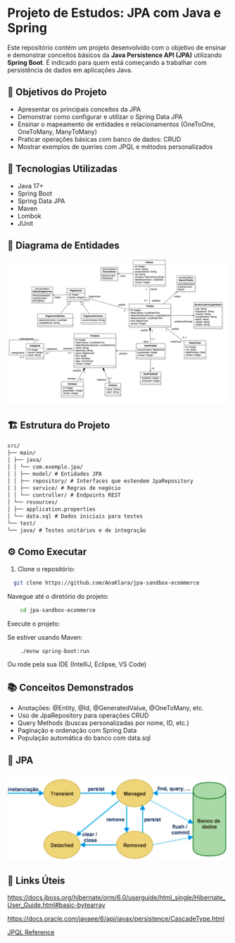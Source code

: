 # Projeto de Estudos: JPA com Java e Spring

Este repositório contém um projeto desenvolvido com o objetivo de ensinar e demonstrar conceitos básicos da **Java Persistence API (JPA)** utilizando **Spring Boot**. É indicado para quem está começando a trabalhar com persistência de dados em aplicações Java.

## 🎯 Objetivos do Projeto

- Apresentar os principais conceitos da JPA
- Demonstrar como configurar e utilizar o Spring Data JPA
- Ensinar o mapeamento de entidades e relacionamentos (OneToOne, OneToMany, ManyToMany)
- Praticar operações básicas com banco de dados: CRUD
- Mostrar exemplos de queries com JPQL e métodos personalizados

## 🚀 Tecnologias Utilizadas

- Java 17+
- Spring Boot
- Spring Data JPA
- Maven
- Lombok 
- JUnit

## 🧩 Diagrama de Entidades

![Diagrama de Entidades](docs/EJPA-DomainModel.jpg)

## 🏗️ Estrutura do Projeto

```
src/ 
├── main/ 
│ ├── java/ 
│ │ └── com.exemplo.jpa/ 
│ │ ├── model/ # Entidades JPA 
│ │ ├── repository/ # Interfaces que estendem JpaRepository 
│ │ ├── service/ # Regras de negócio 
│ │ └── controller/ # Endpoints REST 
│ └── resources/ 
│ ├── application.properties 
│ └── data.sql # Dados iniciais para testes 
└── test/ 
└── java/ # Testes unitários e de integração
```

## ⚙️ Como Executar

1. Clone o repositório:
```bash
  git clone https://github.com/AnaKlara/jpa-sandbox-ecommerce
```
Navegue até o diretório do projeto:

```bash
    cd jpa-sandbox-ecommerce
```

Execute o projeto:

Se estiver usando Maven:

```bash
    ./mvnw spring-boot:run
```

Ou rode pela sua IDE (IntelliJ, Eclipse, VS Code)

## 📚 Conceitos Demonstrados

- Anotações: @Entity, @Id, @GeneratedValue, @OneToMany, etc.
- Uso de JpaRepository para operações CRUD
- Query Methods (buscas personalizadas por nome, ID, etc.)
- Paginação e ordenação com Spring Data
- População automática do banco com data.sql

## 🧮 JPA

![JPA Entity Lifecycle](docs/entity-lifecycle.png)


## 🔗 Links Úteis

https://docs.jboss.org/hibernate/orm/6.0/userguide/html_single/Hibernate_User_Guide.html#basic-bytearray

https://docs.oracle.com/javaee/6/api/javax/persistence/CascadeType.html

[JPQL Reference](https://docs.oracle.com/html/E13946_04/ejb3_langref.html)